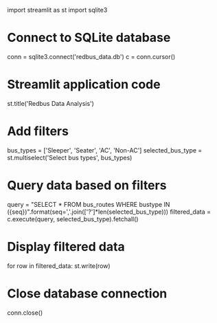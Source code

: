 


import streamlit as st
import sqlite3

# Connect to SQLite database
conn = sqlite3.connect('redbus_data.db')
c = conn.cursor()

# Streamlit application code
st.title('Redbus Data Analysis')

# Add filters
bus_types = ['Sleeper', 'Seater', 'AC', 'Non-AC']
selected_bus_type = st.multiselect('Select bus types', bus_types)

# Query data based on filters
query = "SELECT * FROM bus_routes WHERE bustype IN ({seq})".format(seq=','.join(['?']*len(selected_bus_type)))
filtered_data = c.execute(query, selected_bus_type).fetchall()

# Display filtered data
for row in filtered_data:
    st.write(row)

# Close database connection
conn.close()